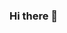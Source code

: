### Hi there 👋

<!--
**ajfiner/ajfiner** is a ✨ _special_ ✨ repository because its `README.md` (this file) appears on your GitHub profile.

Here are some ideas to get you started:

- 🔭 I’m currently working on getting my Github skills up to scratch.
-->
